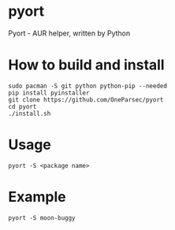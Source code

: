 # pyort
Pyort - AUR helper, written by Python

# How to build and install

```
sudo pacman -S git python python-pip --needed
pip install pyinstaller
git clone https://github.com/OneParsec/pyort
cd pyort
./install.sh
```

# Usage

`pyort -S <package name>`

# Example

`pyort -S moon-buggy`
